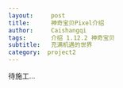 ```yaml
---
layout:     post
title:      神奇宝贝Pixel介绍
author:     Caishangqi
tags: 		介绍 1.12.2 神奇宝贝
subtitle:  	充满机遇的世界
category:  project2
---
```

<!-- Start Writing Below in Markdown -->

待施工...
